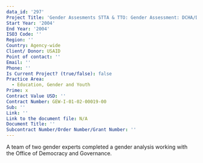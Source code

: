 ```yaml
---
data_id: '297'
Project Title: 'Gender Assesments STTA & TTO: Gender Assessment: DCHA/DG Strategy (TDY 39)'
Start Year: '2004'
End Year: '2004'
ISO3 Code: ''
Region: ''
Country: Agency-wide
Client/ Donor: USAID
Point of contact: ''
Email: ''
Phone: ''
Is Current Project? (true/false): false
Practice Area:
  - Education, Gender and Youth
Prime: x
Contract Value USD: ''
Contract Number: GEW-I-01-02-00019-00
Sub: ''
Link: ''
Link to the document file: N/A
Document Title: ''
Subcontract Number/Order Number/Grant Number: ''
---
```


A team of two gender experts completed a gender analysis working with the Office of Democracy and Governance.